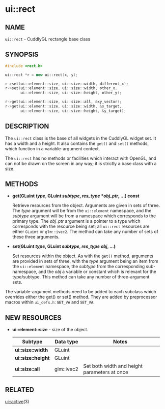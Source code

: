 ui::rect
========

## NAME ##

`ui::rect` - CuddlyGL rectangle base class

## SYNOPSIS ##

```c++
#include <rect.h>

ui::rect *r = new ui::rect(x, y);

r->set(ui::element::size, ui::size::width, different_x);
r->set(ui::element::size, ui::size::width, other_x,
       ui::element::size, ui::size::height, other_y);

r->get(ui::element::size, ui::size::all, &xy_vector);
r->get(ui::element::size, ui::size::width, &x_target,
       ui::element::size, ui::size::height, &y_target);
```

## DESCRIPTION ##

The `ui::rect` class is the base of all widgets in the CuddlyGL widget
set.  It has a width and a height.  It also contains the `get()` and
`set()` methods, which function in a variable-argument context.

The `ui::rect` has no methods or facilities which interact with
OpenGL, and can not be drawn on the screen in any way; it is strictly
a base class with a size.

## METHODS ##

* **get(GLuint _type_, GLuint _subtype_, _res_type_ \*_obj_ptr_, ...) const**

  Retrieve resources from the object.  Arguments are given in sets of
  three.  The _type_ argument will be from the `ui::element`
  namespace, and the _subtype_ argument will be from a namespace which
  corresponds to the primary type.  The _obj_ptr_ argument is a
  pointer to a type which corresponds with the resource being set; all
  `ui::rect` resources are either `GLuint` or `glm::ivec2`.  The
  method can take any number of sets of these three arguments.

* **set(GLuint _type_, GLuint _subtype_, _res_type_ _obj_, ...)**

  Set resources within the object.  As with the `get()` method,
  arguments are provided in sets of three, with the _type_ argument
  being an item from the `ui::element` namespace, the _subtype_ from
  the corresponding sub-namespace, and the _obj_ a variable or
  constant which is relevant for the type/subtype.  This method can
  take any number of three-argument sets.

The variable-argument methods need to be added to each subclass which
overrides either the get() or set() method.  They are added by
preprocessor macros within `ui_defs.h`:  `GET_VA` and `SET_VA`.

## NEW RESOURCES ##

* **ui::element::size** - size of the object.

  | Subtype              | Data type  | Notes                                        |
  | -------------------- | ---------- | -------------------------------------------- |
  | **ui::size::width**  | GLuint     |                                              |
  | **ui::size::height** | GLuint     |                                              |
  | **ui::size::all**    | glm::ivec2 | Set both width and height parameters at once |

## RELATED ##

[ui::active](ui-active.md)(3)
